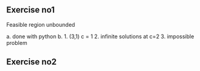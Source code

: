 ## Exercise no1 

Feasible region unbounded 


a. done with python
b.  1. (3,1) c = 1 
    2. infinite solutions at c=2
    3. impossible problem



## Exercise no2

